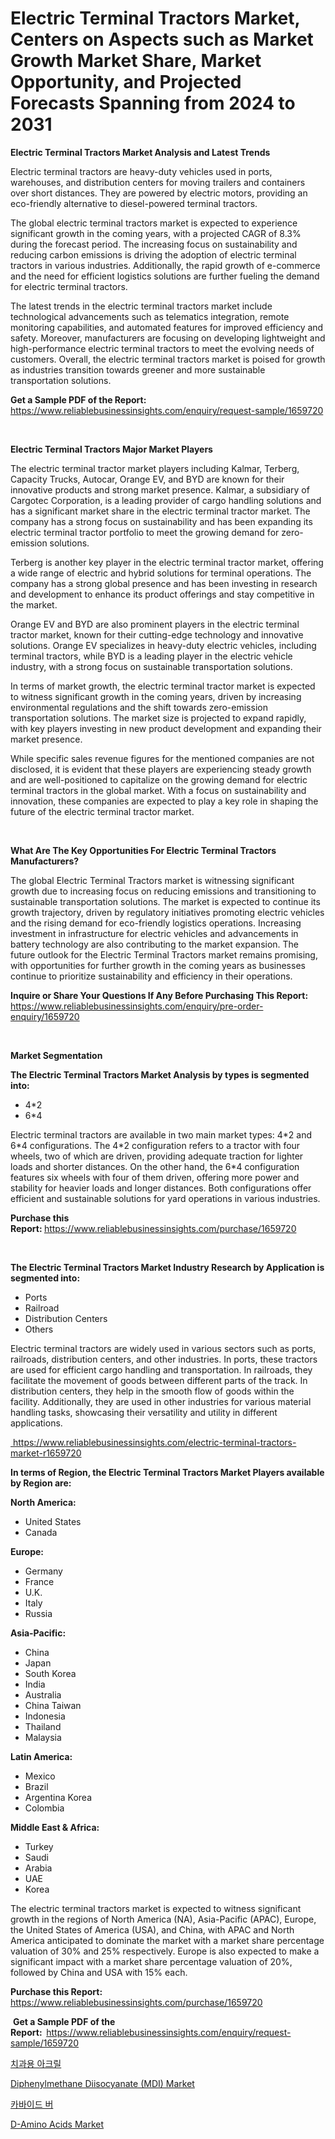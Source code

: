 <p><h1>Electric Terminal Tractors Market, Centers on Aspects such as Market Growth Market Share, Market Opportunity, and Projected Forecasts Spanning from 2024 to 2031</h1></p><p><strong>Electric Terminal Tractors Market Analysis and Latest Trends</strong></p>
<p><p>Electric terminal tractors are heavy-duty vehicles used in ports, warehouses, and distribution centers for moving trailers and containers over short distances. They are powered by electric motors, providing an eco-friendly alternative to diesel-powered terminal tractors. </p><p>The global electric terminal tractors market is expected to experience significant growth in the coming years, with a projected CAGR of 8.3% during the forecast period. The increasing focus on sustainability and reducing carbon emissions is driving the adoption of electric terminal tractors in various industries. Additionally, the rapid growth of e-commerce and the need for efficient logistics solutions are further fueling the demand for electric terminal tractors.</p><p>The latest trends in the electric terminal tractors market include technological advancements such as telematics integration, remote monitoring capabilities, and automated features for improved efficiency and safety. Moreover, manufacturers are focusing on developing lightweight and high-performance electric terminal tractors to meet the evolving needs of customers. Overall, the electric terminal tractors market is poised for growth as industries transition towards greener and more sustainable transportation solutions.</p></p>
<p><strong>Get a Sample PDF of the Report:&nbsp;</strong> <a href="https://www.reliablebusinessinsights.com/enquiry/request-sample/1659720">https://www.reliablebusinessinsights.com/enquiry/request-sample/1659720</a></p>
<p>&nbsp;</p>
<p><strong>Electric Terminal Tractors Major Market Players</strong></p>
<p><p>The electric terminal tractor market players including Kalmar, Terberg, Capacity Trucks, Autocar, Orange EV, and BYD are known for their innovative products and strong market presence. Kalmar, a subsidiary of Cargotec Corporation, is a leading provider of cargo handling solutions and has a significant market share in the electric terminal tractor market. The company has a strong focus on sustainability and has been expanding its electric terminal tractor portfolio to meet the growing demand for zero-emission solutions.</p><p>Terberg is another key player in the electric terminal tractor market, offering a wide range of electric and hybrid solutions for terminal operations. The company has a strong global presence and has been investing in research and development to enhance its product offerings and stay competitive in the market.</p><p>Orange EV and BYD are also prominent players in the electric terminal tractor market, known for their cutting-edge technology and innovative solutions. Orange EV specializes in heavy-duty electric vehicles, including terminal tractors, while BYD is a leading player in the electric vehicle industry, with a strong focus on sustainable transportation solutions.</p><p>In terms of market growth, the electric terminal tractor market is expected to witness significant growth in the coming years, driven by increasing environmental regulations and the shift towards zero-emission transportation solutions. The market size is projected to expand rapidly, with key players investing in new product development and expanding their market presence.</p><p>While specific sales revenue figures for the mentioned companies are not disclosed, it is evident that these players are experiencing steady growth and are well-positioned to capitalize on the growing demand for electric terminal tractors in the global market. With a focus on sustainability and innovation, these companies are expected to play a key role in shaping the future of the electric terminal tractor market.</p></p>
<p>&nbsp;</p>
<p><strong>What Are The Key Opportunities For Electric Terminal Tractors Manufacturers?</strong></p>
<p><p>The global Electric Terminal Tractors market is witnessing significant growth due to increasing focus on reducing emissions and transitioning to sustainable transportation solutions. The market is expected to continue its growth trajectory, driven by regulatory initiatives promoting electric vehicles and the rising demand for eco-friendly logistics operations. Increasing investment in infrastructure for electric vehicles and advancements in battery technology are also contributing to the market expansion. The future outlook for the Electric Terminal Tractors market remains promising, with opportunities for further growth in the coming years as businesses continue to prioritize sustainability and efficiency in their operations.</p></p>
<p><strong>Inquire or Share Your Questions If Any Before Purchasing This Report:</strong> <a href="https://www.reliablebusinessinsights.com/enquiry/pre-order-enquiry/1659720">https://www.reliablebusinessinsights.com/enquiry/pre-order-enquiry/1659720</a></p>
<p>&nbsp;</p>
<p><strong>Market Segmentation</strong></p>
<p><strong>The Electric Terminal Tractors Market Analysis by types is segmented into:</strong></p>
<p><ul><li>4*2</li><li>6*4</li></ul></p>
<p><p>Electric terminal tractors are available in two main market types: 4*2 and 6*4 configurations. The 4*2 configuration refers to a tractor with four wheels, two of which are driven, providing adequate traction for lighter loads and shorter distances. On the other hand, the 6*4 configuration features six wheels with four of them driven, offering more power and stability for heavier loads and longer distances. Both configurations offer efficient and sustainable solutions for yard operations in various industries.</p></p>
<p><strong>Purchase this Report:&nbsp;</strong><a href="https://www.reliablebusinessinsights.com/purchase/1659720">https://www.reliablebusinessinsights.com/purchase/1659720</a></p>
<p>&nbsp;</p>
<p><strong>The Electric Terminal Tractors Market Industry Research by Application is segmented into:</strong></p>
<p><ul><li>Ports</li><li>Railroad</li><li>Distribution Centers</li><li>Others</li></ul></p>
<p><p>Electric terminal tractors are widely used in various sectors such as ports, railroads, distribution centers, and other industries. In ports, these tractors are used for efficient cargo handling and transportation. In railroads, they facilitate the movement of goods between different parts of the track. In distribution centers, they help in the smooth flow of goods within the facility. Additionally, they are used in other industries for various material handling tasks, showcasing their versatility and utility in different applications.</p></p>
<p><a href="https://www.reliablebusinessinsights.com/electric-terminal-tractors-market-r1659720">&nbsp;https://www.reliablebusinessinsights.com/electric-terminal-tractors-market-r1659720</a></p>
<p><strong>In terms of Region, the Electric Terminal Tractors Market Players available by Region are:</strong></p>
<p>
    <p> <strong> North America: </strong>
        <ul>
            <li>United States</li>
            <li>Canada</li>
        </ul>
        </p> 
    <p> <strong> Europe: </strong>
        <ul>
            <li>Germany</li>
            <li>France</li>
            <li>U.K.</li>
            <li>Italy</li>
            <li>Russia</li>
        </ul>
        </p> 
    <p> <strong> Asia-Pacific: </strong>
        <ul>
            <li>China</li>
            <li>Japan</li>
            <li>South Korea</li>
            <li>India</li>
            <li>Australia</li>
            <li>China Taiwan</li>
            <li>Indonesia</li>
            <li>Thailand</li>
            <li>Malaysia</li>
        </ul>
        </p> 
    <p> <strong> Latin America: </strong>
        <ul>
            <li>Mexico</li>
            <li>Brazil</li>
            <li>Argentina Korea</li>
            <li>Colombia</li>
        </ul>
        </p> 
    <p> <strong> Middle East & Africa: </strong>
        <ul>
            <li>Turkey</li>
            <li>Saudi</li>
            <li>Arabia</li>
            <li>UAE</li>
            <li>Korea</li>
        </ul>
    </p>
    </p>
<p><p>The electric terminal tractors market is expected to witness significant growth in the regions of North America (NA), Asia-Pacific (APAC), Europe, the United States of America (USA), and China, with APAC and North America anticipated to dominate the market with a market share percentage valuation of 30% and 25% respectively. Europe is also expected to make a significant impact with a market share percentage valuation of 20%, followed by China and USA with 15% each.</p></p>
<p><strong>Purchase this Report: </strong><a href="https://www.reliablebusinessinsights.com/purchase/1659720">https://www.reliablebusinessinsights.com/purchase/1659720</a></p>
<p>&nbsp;<strong>Get a Sample PDF of the Report:&nbsp;&nbsp;</strong><a href="https://www.reliablebusinessinsights.com/enquiry/request-sample/1659720">https://www.reliablebusinessinsights.com/enquiry/request-sample/1659720</a></p>
<p><strong></strong></p>
<p><p><a href="https://github.com/RichardLueilwitz787/Market-Research-Report-List-2/blob/main/3754023147511.md">치과용 아크릴</a></p><p><a href="https://github.com/almainyongb/Market-Research-Report-List-1/blob/main/diphenylmethane-diisocyanate-mdi-market.md">Diphenylmethane Diisocyanate (MDI) Market</a></p><p><a href="https://github.com/fredrickeglers/Market-Research-Report-List-2/blob/main/9447819147510.md">카바이드 버</a></p><p><a href="https://github.com/kimjmgeh81/Market-Research-Report-List-1/blob/main/d-amino-acids-market.md">D-Amino Acids Market</a></p></p>